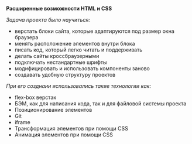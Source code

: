 **Расширенные возможности HTML и CSS**

*Задача проекта было научиться:*

* верстать блоки сайта, которые адаптируются под размер окна браузера
* менять расположение элементов внутри блока
* писать код, который легко читать и поддерживать
* делать сайты кроссбраузерными
* подключать нестандартные шрифты
* модифицировать и использовать компоненты заново
* создавать удобную структуру проектов

*При его созднаии использовались такие технологии как:*

* flex-box верстак
* БЭМ, как для написания кода, так и для файловой системы проекта
* Позиционирование элементов
* Git
* iframe
* Трансформация элементов при помощи CSS
* Анимация элементов при помощи CSS
